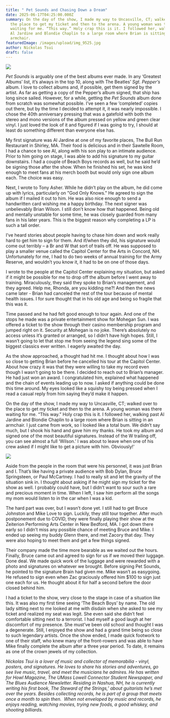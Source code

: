 ```yaml
---
title: " Pet Sounds and Chasing Down a Dream"
date: 2025-06-17T04:25:00.000Z
summary: On the day of the show, I made my way to Uncasville, CT; walked over to
  the place to get my ticket and then to the arena. A young woman was there
  waiting for me. “This way.” Holy crap this is it. I followed her, walking past
  Al Jardine and Blondie Chaplin to a large room where Brian is sitting in an
  armchair.
featuredImage: /images/upload/img_9525.jpg
author: Nickolas Tsui
draft: false
---
```

![](/images/upload/img_9525.jpg)

*Pet Sounds* is arguably one of the best albums ever made. In any ‘Greatest Albums’ list, it’s always in the top 10, along with The Beatles’ *Sgt. Pepper’s* album. I love to collect albums and, if possible, get them signed by the artist. As far as getting a copy of the Pepper’s album signed, that ship has long since sailed. However, for a while, getting the *Pet Sounds* album done from scratch was somewhat possible. I’ve seen a few ‘completed’ copies out there, but by the time I decided to attempt it, it was nearly impossible. I chose the 40th anniversary pressing that was a gatefold with both the stereo and mono versions of the album pressed on yellow and green clear vinyl. I just loved the look of it and figured if I was going to try, I should at least do something different than everyone else has.

My first signature was Al Jardine at one of my favorite places, The Bull Run Restaurant in Shirley, MA. Their food is delicious and in their Sawtelle Room, I had a chance to see Al, along with his son play to an intimate audience. Prior to him going on stage, I was able to add his signature to my guitar downstairs. I had a couple of Beach Boys records as well, but he said he’d be signing those after the show. When he finished his set, he was kind enough to meet fans at his merch booth but would only sign one album each. The choice was easy.

Next, I wrote to Tony Asher. While he didn’t play on the album, he did come up with lyrics, particularly on "God Only Knows." He agreed to sign the album if I mailed it out to him. He was also nice enough to send a handwritten card wishing me a happy birthday. The next signer was unbelievably Brian Wilson. I still don’t know how that happened. Being old and mentally unstable for some time, he was closely guarded from many fans in his later years. This is the biggest reason why completing a LP is such a tall order.

I’ve heard stories about people having to chase him down and work really hard to get him to sign for them. And if/when they did, his signature would come out terribly – a Br and W that sort of trails off. He was supposed to play a smaller venue called the Capitol Center for the Arts in Concord, NH. Unfortunately for me, I had to do two weeks of annual training for the Army Reserve, and wouldn’t you know it, it had to be on one of those days.

I wrote to the people at the Capitol Center explaining my situation, but asked if it might be possible for me to drop off the album before I went away to training. Miraculously, they said they spoke to Brian’s management, and they agreed. Help me, Rhonda, are you kidding me?! And then the news came later - Brian had canceled the rest of the tour because of mental health issues. I for sure thought that in his old age and being so fragile that this was it.

Time passed and he had felt good enough to tour again. And one of the stops he made was a private entertainment show for Mohegan Sun. I was offered a ticket to the show through their casino membership program and jumped right on it. Security at Mohegan is no joke. There’s absolutely no access unless it’s granted or arranged, so I didn’t have high hopes. Still, I wasn’t going to let that stop me from seeing the legend sing some of the biggest classics ever written. I eagerly awaited the day.

As the show approached, a thought had hit me. I thought about how I was so close to getting Brian before he cancelled his tour at the Capitol Center. About how crazy it was that they were willing to take my record even though I wasn’t going to be there. I decided to reach out to Brian’s manager. He had just won an award. I congratulated him, explained what happened and the chain of events leading up to now. I asked if anything could be done this time around. My eyes looked like a squishy toy being pressed when I read a casual reply from him saying they’d make it happen.

On the day of the show, I made my way to Uncasville, CT; walked over to the place to get my ticket and then to the arena. A young woman was there waiting for me. “This way.” Holy crap this is it. I followed her, walking past Al Jardine and Blondie Chaplin to a large room where Brian is sitting in an armchair. I just came from work, so I looked like a total bum. We didn’t say much, but I shook his hand and gave him my thanks. He took my album and signed one of the most beautiful signatures. Instead of the W trailing off, you can see almost a full ‘Wilson.’ I was about to leave when one of his crew asked if I might like to get a picture with him. Obviously!'

![](/images/upload/034e98cdce41ae12aeea405d73dce75e.jpeg)

Aside from the people in the room that were his personnel, it was just Brian and I. That’s like having a private audience with Bob Dylan, Bruce Springsteen, or Paul McCartney. I had to really sit and let the gravity of the situation sink in. I thought about asking if he might sign my ticket for the show as well. I probably could have, but I didn’t want to sour such a rare and precious moment in time. When I left, I saw him perform all the songs my mom would listen to in the car when I was a kid.

The hard part was over, but I wasn’t done yet. I still had to get Bruce Johnston and Mike Love to sign. Luckily, they still tour together. After much postponement due to COVID, they were finally playing their show at the Zeiterion Performing Arts Center in New Bedford, MA. I got down there early so I didn’t miss any possible chance of meeting Bruce and Mike. I ended up seeing my buddy Glenn there, and met Zacory that day. They were also hoping to meet them and get a few things signed.

Their company made the time more bearable as we waited out the hours. Finally, Bruce came out and agreed to sign for us if we moved their luggage. Done deal. We made quick work of the luggage and were rewarded with a photo and signatures on whatever we brought. Before signing Pet Sounds, he pointed to the signature Brain had given me. Mike wasn’t as easygoing. He refused to sign even when Zac graciously offered him $100 to sign just one each for us. He thought about it for half a second before the door closed behind him.

I had a ticket to the show, very close to the stage in case of a situation like this. It was also my first time seeing ‘The Beach Boys’ by name. The old lady sitting next to me looked at me with disdain when she asked to see my ticket and realized my seat was legit. She even said she didn’t feel comfortable sitting next to a terrorist. I had myself a good laugh at her discomfort of my presence. She must’ve been old school and thought I was a degenerate. Still, I enjoyed the show and had a grand time being so close to such legendary artists. Once the show ended, I made quick footwork to one of their staff, who knew many of the front-rowers and was able to have Mike finally complete the album after a three year period. To date, it remains as one of the crown jewels of my collection.



*Nickolas Tsui is a lover of music and collector of memorabilia - vinyl, posters, and signatures. He loves to share his stories and adventures, go see live music, travel, and meet the musicians he admires. He has written for Howl Magazine, The UMass Lowell Connector Student Newspaper, and The Blues Audience Newsletter. Residing in Nashua, NH, he is currently writing his first book, The Steward of the Strings,’ about guitarists he’s met over the years. Besides collecting records, he is part of a group that meets once a month to spin then.  When not enveloped by music and records, he enjoys reading, watching movies, trying new foods, a good whiskey, and shooting billiards.*
